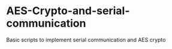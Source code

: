 # AES-Crypto-and-serial-communication
Basic scripts to implement serial communication  and AES crypto
